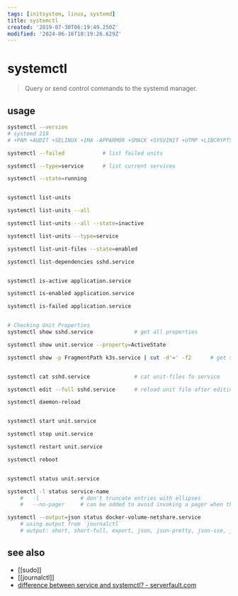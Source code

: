 ```yaml
---
tags: [initsystem, linux, systemd]
title: systemctl
created: '2019-07-30T06:19:49.250Z'
modified: '2024-06-16T18:19:26.629Z'
---
```


# systemctl

> Query or send control commands to the systemd manager.

## usage
```sh
systemctl --version
# systemd 219
# +PAM +AUDIT +SELINUX +IMA -APPARMOR +SMACK +SYSVINIT +UTMP +LIBCRYPTSETUP +GCRYPT +GNUTLS +ACL +XZ +LZ4 -SECCOMP +BLKID +ELFUTILS +KMOD +IDN

systemctl --failed            # list failed units

systemctl --type=service      # list current services

systemctl --state=running


systemctl list-units

systemctl list-units --all

systemctl list-units --all --state=inactive

systemctl list-units --type=service

systemctl list-unit-files --state=enabled

systemctl list-dependencies sshd.service


systemctl is-active application.service

systemctl is-enabled application.service

systemctl is-failed application.service


# Checking Unit Properties
systemctl show sshd.service             # get all properties

systemctl show unit.service --property=ActiveState

systemctl show -p FragmentPath k3s.service | cut -d'=' -f2      # get systemd service file


systemctl cat sshd.service              # cat unit-files fo service

systemctl edit --full sshd.service      # reload unit file after editing

systemctl daemon-reload


systemctl start unit.service

systemctl stop unit.service

systemctl restart unit.service

systemctl reboot


systemctl status unit.service

systemctl -l status service-name
    #   -l             # don't truncate entries with ellipses
    #   --no-pager     # can be added to avoid invoking a pager when the output is an interactive terminal. 

systemctl --output=json status docker-volume-netshare.service     
    # using output from `journalctl`
    # output: short, short-full, export, json, json-pretty, json-sse, json-seq, cat, with-unit
```

## see also

- [[sudo]]
- [[journalctl]]
- [difference between service and systemctl? - serverfault.com](https://serverfault.com/questions/867322/what-is-the-difference-between-service-and-systemctl)
